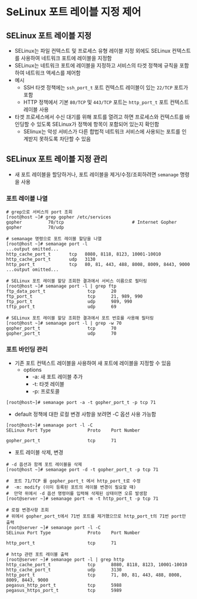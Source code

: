 # SeLinux 포트 레이블 지정 제어

## SELinux 포트 레이블 지정

- SELinux는 파일 컨텍스트 및 프로세스 유형 레이블 지정 외에도 SELinux 컨텍스트를 사용하여 네트워크 포트에 레이블을 지정함
- SELinux는 네트워크 포트에 레이블을 지정하고 서비스의 타겟 정책에 규칙을 포함하여 네트워크 액세스를 제어함
- 예시
  - SSH 타겟 정책에는 `ssh_port_t` 포트 컨텍스트 레이블이 있는 `22/TCP` 포트가 포함
  - HTTP 정책에서 기본 `80/TCP` 및 `443/TCP` 포트는 `http_port_t` 포트 컨텍스트 레이블 사용
- 타겟 프로세스에서 수신 대기를 위해 포트를 열려고 하면 프로세스와 컨텍스트를 바인딩할 수 있도록 SELinux가 정책에 항목이 포함되어 있는지 확인함
  -  SElinux는 악성 서비스가 다른 합법적 네트워크 서비스에 사용되는 포트를 인계받지 못하도록 차단할 수 있음

## SELinux 포트 레이블 지정 관리

- 새 포트 레이블을 할당하거나, 포트 레이블을 제거/수정/조회하려면 `semanage` 명령을 사용

### 포트 레이블 나열

```shell
# grep으로 서비스의 port 조회
[root@host ~]# grep gopher /etc/services
gopher          70/tcp                          # Internet Gopher
gopher          70/udp

# semanage 명령으로 포트 레이블 할당을 나열
[root@host ~]# semanage port -l
...output omitted...
http_cache_port_t       tcp   8080, 8118, 8123, 10001-10010
http_cache_port_t       udp   3130
http_port_t             tcp   80, 81, 443, 488, 8008, 8009, 8443, 9000
...output omitted...

# SELinux 포트 레이블 할당 조회한 결과에서 서비스 이름으로 필터링
[root@host ~]# semanage port -l | grep ftp
ftp_data_port_t                tcp      20
ftp_port_t                     tcp      21, 989, 990
ftp_port_t                     udp      989, 990
tftp_port_t                    udp      69

# SELinux 포트 레이블 할당 조회한 결과에서 포트 번호를 사용해 필터링
[root@host ~]# semanage port -l | grep -w 70
gopher_port_t                  tcp      70
gopher_port_t                  udp      70
```



### 포트 바인딩 관리

- 기존 포트 컨텍스트 레이블을 사용하여 새 포트에 레이블을 지정할 수 있음
  - options
    - -a: 새 포트 레이블 추가
    - -t: 타겟 레이블
    - -p: 프로토콜

```shell
[root@host~]# semanage port -a -t gopher_port_t -p tcp 71
```

- default 정책에 대한 로컬 변경 사항을 보려면 -C 옵션 사용 가능함

```shell
[root@host~]# semanage port -l -C
SELinux Port Type              Proto    Port Number

gopher_port_t                  tcp      71
```

- 포트 레이블 삭제, 변경

```shell
# -d 옵션과 함께 포트 레이블을 삭제
[root@host ~]# semanage port -d -t gopher_port_t -p tcp 71

#  포트 71/TCP 를 gopher_port_t 에서 http_port_t로 수정
#  -m: modify (이미 등록된 포트의 레이블 변경이 필요할 때)
#  만약 위에서 -d 옵션 명령어를 입력해 삭제된 상태이면 오류 발생함 
[root@server ~]# semanage port -m -t http_port_t -p tcp 71

# 로컬 변경사항 조회
# 위에서 gopher_port_t에서 71번 포트를 제거했으므로 http_port_t의 71번 port만 출력
[root@server ~]# semanage port -l -C
SELinux Port Type              Proto    Port Number

http_port_t                    tcp      71

# http 관련 포트 레이블 출력
[root@server ~]# semanage port -l | grep http
http_cache_port_t              tcp      8080, 8118, 8123, 10001-10010
http_cache_port_t              udp      3130
http_port_t                    tcp      71, 80, 81, 443, 488, 8008, 8009, 8443, 9000
pegasus_http_port_t            tcp      5988
pegasus_https_port_t           tcp      5989
```

